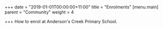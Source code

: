 +++
date = "2019-01-01T00:00:00+11:00"
title = "Enrolments"
[menu.main]
parent = "Community"
weight = 4

+++
How to enrol at Anderson's Creek Primary School.